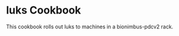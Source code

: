 luks Cookbook
=================
This cookbook rolls out luks  to machines in a bionimbus-pdcv2 rack.
